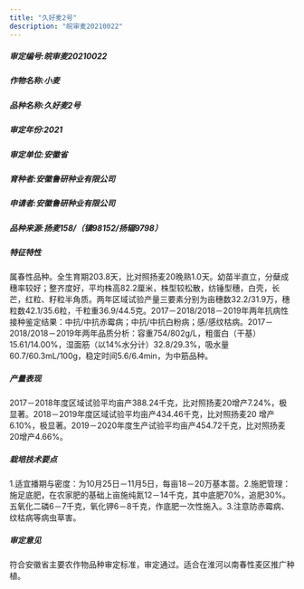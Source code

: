 ```yaml
---
title: "久好麦2号"
description: "皖审麦20210022"
---
```

##### 审定编号:皖审麦20210022

##### 作物名称:小麦

##### 品种名称:久好麦2号

##### 审定年份:2021

##### 审定单位:安徽省

##### 育种者:安徽鲁研种业有限公司

##### 申请者:安徽鲁研种业有限公司 

##### 品种来源:扬麦158/（镇98152/扬辐9798）

##### 特征特性
属春性品种。全生育期203.8天，比对照扬麦20晚熟1.0天。幼苗半直立，分蘖成穗率较好；整齐度好，平均株高82.2厘米，株型较松散，纺锤型穗，白壳，长芒，红粒、籽粒半角质。两年区域试验产量三要素分别为亩穗数32.2/31.9万，穗粒数42.1/35.6粒，千粒重36.9/44.5克。2017－2018/2018－2019年两年抗病性接种鉴定结果：中抗/中抗赤霉病；中抗/中抗白粉病；感/感纹枯病。2017－2018/2018－2019年两年品质分析：容重754/802g/L，粗蛋白（干基） 15.61/14.00%，湿面筋（以14%水分计）32.8/29.3%，吸水量60.7/60.3mL/100g，稳定时间5.6/6.4min，为中筋品种。

##### 产量表现
2017－2018年度区域试验平均亩产388.24千克，比对照扬麦20增产7.24%，极显著。2018－2019年度区域试验平均亩产434.46千克，比对照扬麦20 增产6.10%，极显著。2019－2020年度生产试验平均亩产454.72千克，比对照扬麦20增产4.66%。

##### 栽培技术要点
1.适宜播期与密度：为10月25日－11月5日，每亩18－20万基本苗。2.施肥管理：施足底肥，在农家肥的基础上亩施纯氮12－14千克，其中底肥70%，追肥30%。五氧化二磷6－7千克，氧化钾6－8千克，作底肥一次性施入。3.注意防赤霉病、纹枯病等病虫草害。

##### 审定意见
符合安徽省主要农作物品种审定标准，审定通过。适合在淮河以南春性麦区推广种植。

